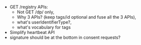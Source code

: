 * GET /registry APIs: 
  - Not GET /dp/ only, 
  - Why 3 APIs? (keep tags/id optional and fuse all the 3 APIs), 
  - what's userIdentifierType?, 
  - what's vocabulary for tags
* Simplify heartbeat API
* signature should be at the bottom in consent requests?
